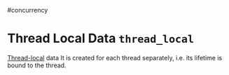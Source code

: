#concurrency 

# Thread Local Data `thread_local`

[Thread-local](../../keywords/thread_local.md) data It is created for each thread separately, i.e. its lifetime is bound to the thread.
